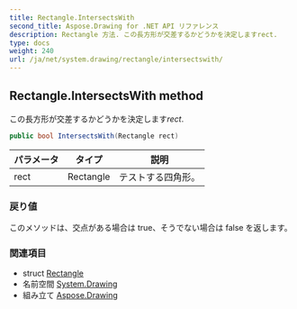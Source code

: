 ```yaml
---
title: Rectangle.IntersectsWith
second_title: Aspose.Drawing for .NET API リファレンス
description: Rectangle 方法. この長方形が交差するかどうかを決定しますrect.
type: docs
weight: 240
url: /ja/net/system.drawing/rectangle/intersectswith/
---
```

## Rectangle.IntersectsWith method

この長方形が交差するかどうかを決定します*rect*.

```csharp
public bool IntersectsWith(Rectangle rect)
```

| パラメータ | タイプ | 説明 |
| --- | --- | --- |
| rect | Rectangle | テストする四角形。 |

### 戻り値

このメソッドは、交点がある場合は true、そうでない場合は false を返します。

### 関連項目

* struct [Rectangle](../)
* 名前空間 [System.Drawing](../../rectangle/)
* 組み立て [Aspose.Drawing](../../../)



